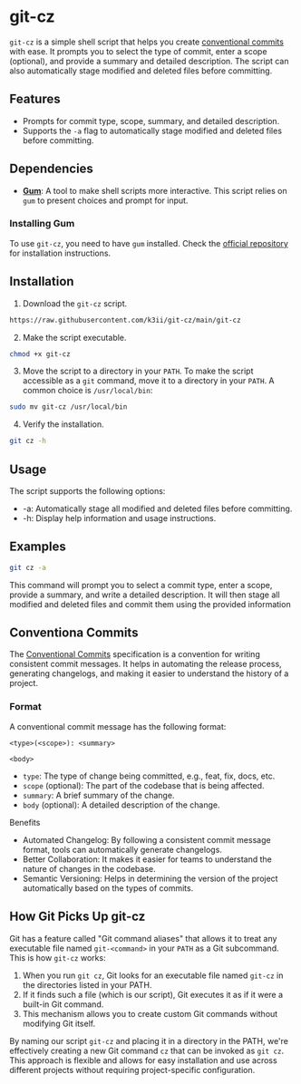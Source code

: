 # git-cz


`git-cz` is a simple shell script that helps you create [conventional commits](https://www.conventionalcommits.org/en/v1.0.0/) with ease. It prompts you to select the type of commit, enter a scope (optional), and provide a summary and detailed description. The script can also automatically stage modified and deleted files before committing.

## Features

- Prompts for commit type, scope, summary, and detailed description.
- Supports the `-a` flag to automatically stage modified and deleted files before committing.

## Dependencies

- **[Gum](https://github.com/charmbracelet/gum)**: A tool to make shell scripts more interactive. This script relies on `gum` to present choices and prompt for input.

### Installing Gum

To use `git-cz`, you need to have `gum` installed. Check the [official repository](https://github.com/charmbracelet/gum/tree/main?tab=readme-ov-file#installation) for installation instructions.

## Installation
1. Download the `git-cz` script.
```bash
https://raw.githubusercontent.com/k3ii/git-cz/main/git-cz
```
2. Make the script executable.
```bash
chmod +x git-cz
```
3. Move the script to a directory in your `PATH`.
To make the script accessible as a `git` command, move it to a directory in your `PATH`. A common choice is `/usr/local/bin`:
```bash 
sudo mv git-cz /usr/local/bin
```
4. Verify the installation.
```bash
git cz -h
```

## Usage

The script supports the following options:

 * -a: Automatically stage all modified and deleted files before committing. 
 * -h: Display help information and usage instructions.

## Examples
```bash
git cz -a
```
This command will prompt you to select a commit type, enter a scope, provide a summary, 
and write a detailed description. It will then stage all modified and deleted files and commit them using the provided information

## Conventiona Commits

The [Conventional Commits](https://www.conventionalcommits.org/) specification is a convention for writing consistent commit messages. It helps in automating the release process, generating changelogs, and making it easier to understand the history of a project.

### Format

A conventional commit message has the following format:

```
<type>(<scope>): <summary>

<body>
```

 * `type`: The type of change being committed, e.g., feat, fix, docs, etc.
 * `scope` (optional): The part of the codebase that is being affected.
 * `summary`: A brief summary of the change.
 * `body` (optional): A detailed description of the change.

Benefits

 * Automated Changelog: By following a consistent commit message format, tools can automatically generate changelogs.
 * Better Collaboration: It makes it easier for teams to understand the nature of changes in the codebase.
 * Semantic Versioning: Helps in determining the version of the project automatically based on the types of commits.

 ## How Git Picks Up git-cz

Git has a feature called "Git command aliases" that allows it to treat any executable file named `git-<command>` in your `PATH` as a Git subcommand. This is how `git-cz` works:

1. When you run `git cz`, Git looks for an executable file named `git-cz` in the directories listed in your PATH.
2. If it finds such a file (which is our script), Git executes it as if it were a built-in Git command.
3. This mechanism allows you to create custom Git commands without modifying Git itself.

By naming our script `git-cz` and placing it in a directory in the PATH, we're effectively creating a new Git command `cz` that can be invoked as `git cz`.
This approach is flexible and allows for easy installation and use across different projects without requiring project-specific configuration.
